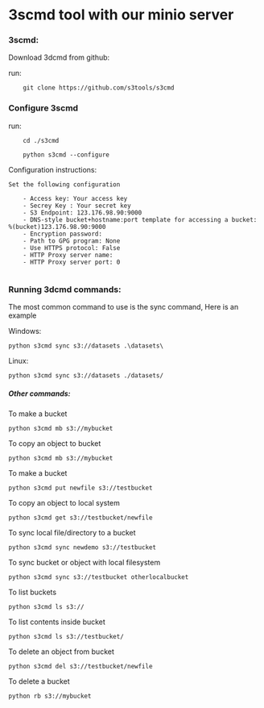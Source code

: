 # 3scmd tool with our minio server

### 3scmd:
Download 3dcmd from github:

run:
```
    git clone https://github.com/s3tools/s3cmd
```
### Configure 3scmd
run:

```
    cd ./s3cmd
```

```
    python s3cmd --configure
```
   
Configuration instructions:
``` 
Set the following configuration

    - Access key: Your access key
    - Secrey Key : Your secret key
    - S3 Endpoint: 123.176.98.90:9000
    - DNS-style bucket+hostname:port template for accessing a bucket: %(bucket)123.176.98.90:9000
    - Encryption password:
    - Path to GPG program: None
    - Use HTTPS protocol: False
    - HTTP Proxy server name:
    - HTTP Proxy server port: 0
    
```

### Running 3dcmd commands:

The most common command to use is the sync command, Here is an example

Windows:
``` 
python s3cmd sync s3://datasets .\datasets\
``` 

Linux:
``` 
python s3cmd sync s3://datasets ./datasets/
``` 

##### Other commands:

To make a bucket
``` 
python s3cmd mb s3://mybucket
``` 

To copy an object to bucket
``` 
python s3cmd mb s3://mybucket
``` 

To make a bucket
``` 
python s3cmd put newfile s3://testbucket
``` 

To copy an object to local system
``` 
python s3cmd get s3://testbucket/newfile
``` 

To sync local file/directory to a bucket
``` 
python s3cmd sync newdemo s3://testbucket
``` 

To sync bucket or object with local filesystem
``` 
python s3cmd sync s3://testbucket otherlocalbucket
``` 

To list buckets
``` 
python s3cmd ls s3://
``` 

To list contents inside bucket
``` 
python s3cmd ls s3://testbucket/
``` 

To delete an object from bucket
``` 
python s3cmd del s3://testbucket/newfile
``` 

To delete a bucket
``` 
python rb s3://mybucket
``` 

